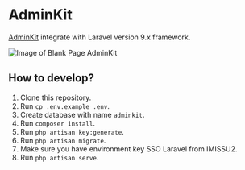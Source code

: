 # AdminKit

[AdminKit](https://github.com/adminkit/adminkit) integrate with Laravel version 9.x framework.

![Image of Blank Page AdminKit](/blank-preview.png)

## How to develop?

1. Clone this repository.
2. Run `cp .env.example .env`.
3. Create database with name `adminkit`.
4. Run `composer install`.
5. Run `php artisan key:generate`.
6. Run `php artisan migrate`.
8. Make sure you have environment key SSO Laravel from IMISSU2.
7. Run `php artisan serve`.